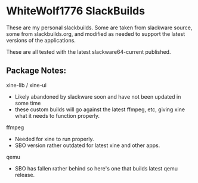 WhiteWolf1776 SlackBuilds
=========================

These are my personal slackbuilds.  Some are taken from slackware source, some
from slackbuilds.org, and modified as needed to support the latest versions of
the applications.

These are all tested with the latest slackware64-current published.

Package Notes:
--------------
xine-lib / xine-ui
  - Likely abandoned by slackware soon and have not been updated in some time
  - these custom builds will go against the latest ffmpeg, etc, giving xine
    what it needs to function properly.

ffmpeg
  - Needed for xine to run properly.
  - SBO version rather outdated for latest xine and other apps.

qemu
  - SBO has fallen rather behind so here's one that builds latest qemu release.

